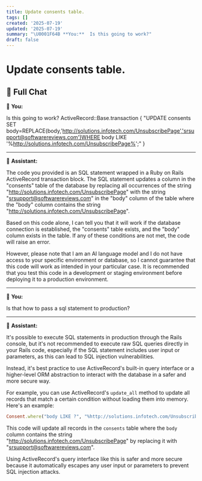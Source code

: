 ```yaml
---
title: Update consents table.
tags: []
created: '2025-07-19'
updated: '2025-07-19'
summary: "\U0001F64B **You:**  Is this going to work?"
draft: false
---
```


# Update consents table.

## 🧠 Full Chat

🙋 **You:**

Is this going to work?
ActiveRecord::Base.transaction { "UPDATE consents SET body=REPLACE(body,'http://solutions.infotech.com/UnsubscribePage','srsupport@softwarereviews.com')WHERE body LIKE '%http://solutions.infotech.com/UnsubscribePage%';" }

---

🤖 **Assistant:**

The code you provided is an SQL statement wrapped in a Ruby on Rails ActiveRecord transaction block. The SQL statement updates a column in the "consents" table of the database by replacing all occurrences of the string "http://solutions.infotech.com/UnsubscribePage" with the string "srsupport@softwarereviews.com" in the "body" column of the table where the "body" column contains the string "http://solutions.infotech.com/UnsubscribePage".

Based on this code alone, I can tell you that it will work if the database connection is established, the "consents" table exists, and the "body" column exists in the table. If any of these conditions are not met, the code will raise an error.

However, please note that I am an AI language model and I do not have access to your specific environment or database, so I cannot guarantee that this code will work as intended in your particular case. It is recommended that you test this code in a development or staging environment before deploying it to a production environment.

---

🙋 **You:**

Is that how to pass a sql statement to production?

---

🤖 **Assistant:**

It's possible to execute SQL statements in production through the Rails console, but it's not recommended to execute raw SQL queries directly in your Rails code, especially if the SQL statement includes user input or parameters, as this can lead to SQL injection vulnerabilities.

Instead, it's best practice to use ActiveRecord's built-in query interface or a higher-level ORM abstraction to interact with the database in a safer and more secure way.

For example, you can use ActiveRecord's `update_all` method to update all records that match a certain condition without loading them into memory. Here's an example:

```ruby
Consent.where("body LIKE ?", "%http://solutions.infotech.com/UnsubscribePage%").update_all("body = REPLACE(body, 'http://solutions.infotech.com/UnsubscribePage', 'srsupport@softwarereviews.com')")
```

This code will update all records in the `consents` table where the `body` column contains the string "http://solutions.infotech.com/UnsubscribePage" by replacing it with "srsupport@softwarereviews.com".

Using ActiveRecord's query interface like this is safer and more secure because it automatically escapes any user input or parameters to prevent SQL injection attacks.